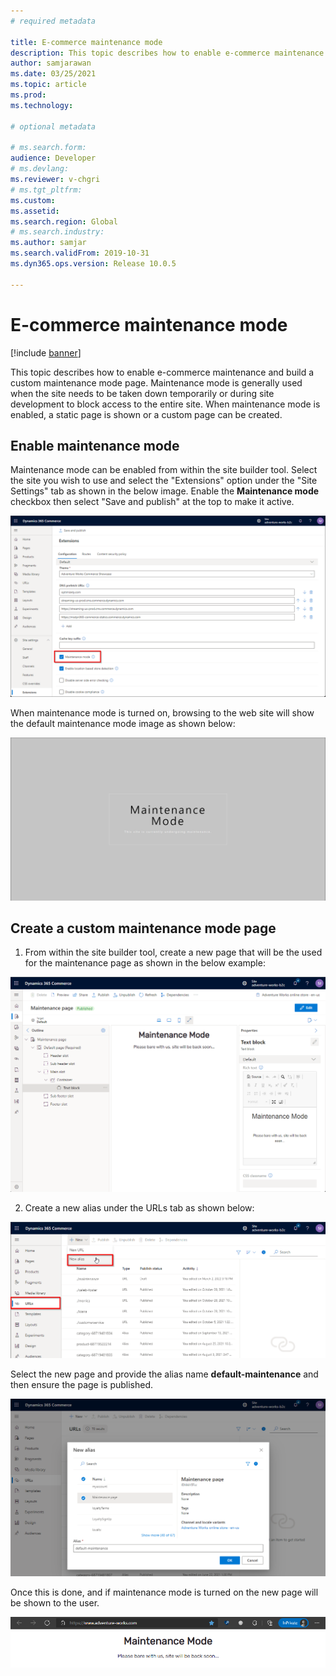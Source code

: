 ```yaml
---
# required metadata

title: E-commerce maintenance mode
description: This topic describes how to enable e-commerce maintenance and build a custom maintenance mode page.
author: samjarawan
ms.date: 03/25/2021
ms.topic: article
ms.prod: 
ms.technology: 

# optional metadata

# ms.search.form: 
audience: Developer
# ms.devlang: 
ms.reviewer: v-chgri
# ms.tgt_pltfrm: 
ms.custom: 
ms.assetid: 
ms.search.region: Global
# ms.search.industry: 
ms.author: samjar
ms.search.validFrom: 2019-10-31
ms.dyn365.ops.version: Release 10.0.5

---
```

# E-commerce maintenance mode

[!include [banner](../includes/banner.md)]

This topic describes how to enable e-commerce maintenance and build a custom maintenance mode page.  Maintenance mode is generally used when the site needs to be taken down temporarily or during site development to block access to the entire site.  When maintenance mode is enabled, a static page is shown or a custom page can be created.

## Enable maintenance mode

Maintenance mode can be enabled from within the site builder tool.  Select the site you wish to use and select the "Extensions" option under the "Site Settings" tab as shown in the below image.  Enable the **Maintenance mode** checkbox then select "Save and publish" at the top to make it active.

![Maintenance mode in site builder](media/maintenance-mode-1.png)

When maintenance mode is turned on, browsing to the web site will show the default maintenance mode image as shown below:

![Maintenance mode on e-commerce site](media/maintenance-mode-2.png)


## Create a custom maintenance mode page

1. From within the site builder tool, create a new page that will be the used for the maintenance page as shown in the below example:

![Create custom page in site builder](media/maintenance-mode-3.png)

2. Create a new alias under the URLs tab as shown below:

![Create alias in site builder](media/maintenance-mode-4.png)

Select the new page and provide the alias name **default-maintenance** and then ensure the page is published.

![Provide an alias name](media/maintenance-mode-5.png)

Once this is done, and if maintenance mode is turned on the new page will be shown to the user.

![Custom maintenance page sample](media/maintenance-mode-6.png)

